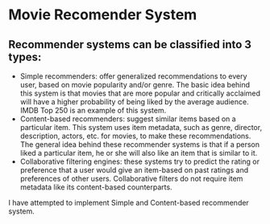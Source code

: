 # Movie Recomender System

## Recommender systems can be classified into 3 types:

* Simple recommenders: offer generalized recommendations to every user, based on movie popularity and/or genre. The basic idea behind this system is that movies that are more popular and critically acclaimed will have a higher probability of being liked by the average audience. IMDB Top 250 is an example of this system.
* Content-based recommenders: suggest similar items based on a particular item. This system uses item metadata, such as genre, director, description, actors, etc. for movies, to make these recommendations. The general idea behind these recommender systems is that if a person liked a particular item, he or she will also like an item that is similar to it.
* Collaborative filtering engines: these systems try to predict the rating or preference that a user would give an item-based on past ratings and preferences of other users. Collaborative filters do not require item metadata like its content-based counterparts.

I have attempted to implement Simple and Content-based recommender system.
